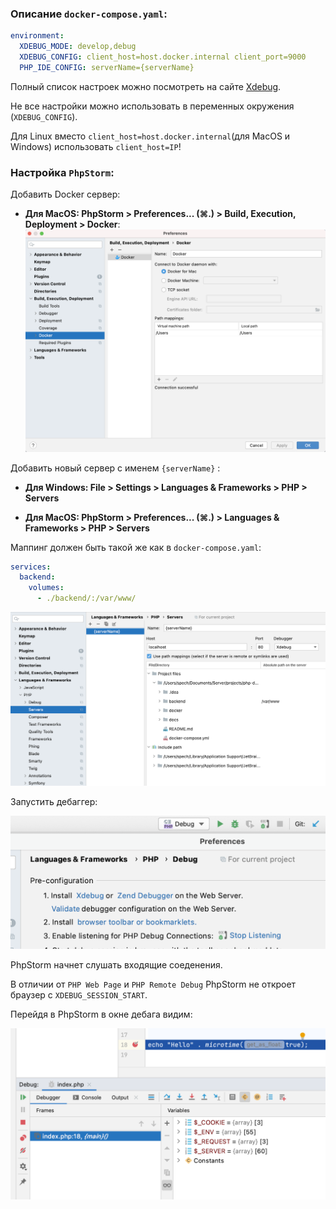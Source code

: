 ### Описание `docker-compose.yaml`:

```yaml
environment:
  XDEBUG_MODE: develop,debug
  XDEBUG_CONFIG: client_host=host.docker.internal client_port=9000
  PHP_IDE_CONFIG: serverName={serverName}
```

Полный список настроек можно посмотреть на сайте [Xdebug](https://xdebug.org/docs/all_settings). 

Не все настройки можно использовать в переменных окружения (`XDEBUG_CONFIG`).

Для Linux вместо `client_host=host.docker.internal`(для MacOS и Windows) использовать `client_host=IP`!

### Настройка `PhpStorm`:

Добавить Docker сервер:

- ****Для MacOS: PhpStorm > Preferences... (⌘.) > Build, Execution, Deployment > Docker****: ![](./xdebug/mac_1.png)

Добавить новый сервер с именем `{serverName}` :

- ****Для Windows: File > Settings > Languages & Frameworks > PHP > Servers****

- ****Для MacOS: PhpStorm > Preferences... (⌘.) > Languages & Frameworks > PHP > Servers****

Маппинг должен быть такой же как в `docker-compose.yaml`:

```yaml
services:
  backend:
    volumes:
      - ./backend/:/var/www/
```

![](./xdebug/{serverName}.png)

Запустить дебаггер:

![](./xdebug/enable-listening.png)

PhpStorm начнет слушать входящие соеденения. 

В отличии от `PHP Web Page` и `PHP Remote Debug` PhpStorm не откроет браузер с `XDEBUG_SESSION_START`.

Перейдя в PhpStorm в окне дебага видим:

![](./xdebug/listening-index.png)